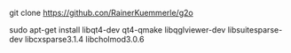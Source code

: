 git clone https://github.con/RainerKuemmerle/g2o

sudo apt-get install libqt4-dev qt4-qmake libqglviewer-dev libsuitesparse-dev libcxsparse3.1.4 libcholmod3.0.6


